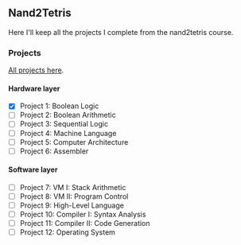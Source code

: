 ## Nand2Tetris

Here I'll keep all the projects I complete from the nand2tetris course.

### Projects

[All projects here](https://www.nand2tetris.org/course).

#### Hardware layer

- [x] Project 1: Boolean Logic 
- [ ] Project 2: Boolean Arithmetic 
- [ ] Project 3: Sequential Logic
- [ ] Project 4: Machine Language 
- [ ] Project 5: Computer Architecture 
- [ ] Project 6: Assembler 

#### Software layer

- [ ] Project 7: VM I: Stack Arithmetic 
- [ ] Project 8: VM II: Program Control 
- [ ] Project 9: High-Level Language 
- [ ] Project 10: Compiler I: Syntax Analysis
- [ ] Project 11: Compiler II: Code Generation 
- [ ] Project 12: Operating System 
